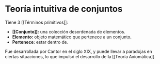 # Teoría intuitiva de conjuntos

Tiene 3 [[Términos primitivos]]:

- **[[Conjunto]]:** una colección desordenada de elementos.
- **Elemento:** objeto matemático que pertenece a un conjunto.
- **Pertenece:** estar dentro de.

Fue desarrollada por Cantor en el siglo XIX, y puede llevar a paradojas en ciertas situaciones, lo que impulsó el desarrollo de la [[Teoría Axiomática]].
